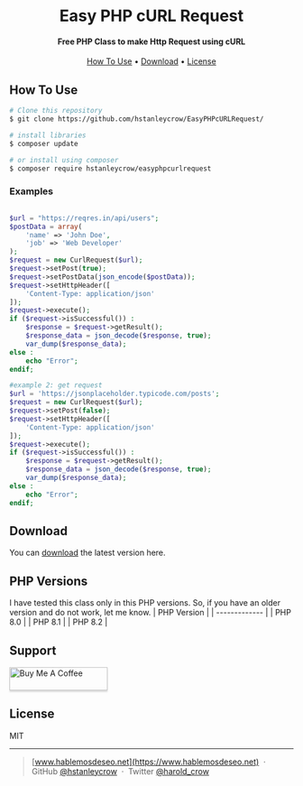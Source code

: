 <h1 align="center">
  <br>
  Easy PHP cURL Request
  <br>
</h1>

<h4 align="center">Free PHP Class to make Http Request using cURL</h4>

<p align="center">
  <a href="#how-to-use">How To Use</a> •
  <a href="#download">Download</a> •
  <a href="#license">License</a>
</p>


## How To Use

```bash
# Clone this repository
$ git clone https://github.com/hstanleycrow/EasyPHPcURLRequest/

# install libraries
$ composer update

# or install using composer
$ composer require hstanleycrow/easyphpcurlrequest
```

### Examples
```php

$url = "https://reqres.in/api/users";
$postData = array(
    'name' => 'John Doe',
    'job' => 'Web Developer'
);
$request = new CurlRequest($url);
$request->setPost(true);
$request->setPostData(json_encode($postData));
$request->setHttpHeader([
    'Content-Type: application/json'
]);
$request->execute();
if ($request->isSuccessful()) :
    $response = $request->getResult();
    $response_data = json_decode($response, true);
    var_dump($response_data);
else :
    echo "Error";
endif;

#example 2: get request
$url = 'https://jsonplaceholder.typicode.com/posts';
$request = new CurlRequest($url);
$request->setPost(false);
$request->setHttpHeader([
    'Content-Type: application/json'
]);
$request->execute();
if ($request->isSuccessful()) :
    $response = $request->getResult();
    $response_data = json_decode($response, true);
    var_dump($response_data);
else :
    echo "Error";
endif;

```


## Download

You can [download](https://github.com/hstanleycrow/EasyPHPcURLRequest/) the latest version here.

## PHP Versions
I have tested this class only in this PHP versions. So, if you have an older version and do not work, let me know.
| PHP Version |
| ------------- |
| PHP 8.0 | 
| PHP 8.1 |
| PHP 8.2 |

## Support

<a href="https://www.buymeacoffee.com/haroldcrow" target="_blank"><img src="https://www.buymeacoffee.com/assets/img/custom_images/purple_img.png" alt="Buy Me A Coffee" style="height: 41px !important;width: 174px !important;box-shadow: 0px 3px 2px 0px rgba(190, 190, 190, 0.5) !important;-webkit-box-shadow: 0px 3px 2px 0px rgba(190, 190, 190, 0.5) !important;" ></a>

## License

MIT

---

> [www.hablemosdeseo.net](https://www.hablemosdeseo.net) &nbsp;&middot;&nbsp;
> GitHub [@hstanleycrow](https://github.com/hstanleycrow) &nbsp;&middot;&nbsp;
> Twitter [@harold_crow](https://twitter.com/harold_crow)

